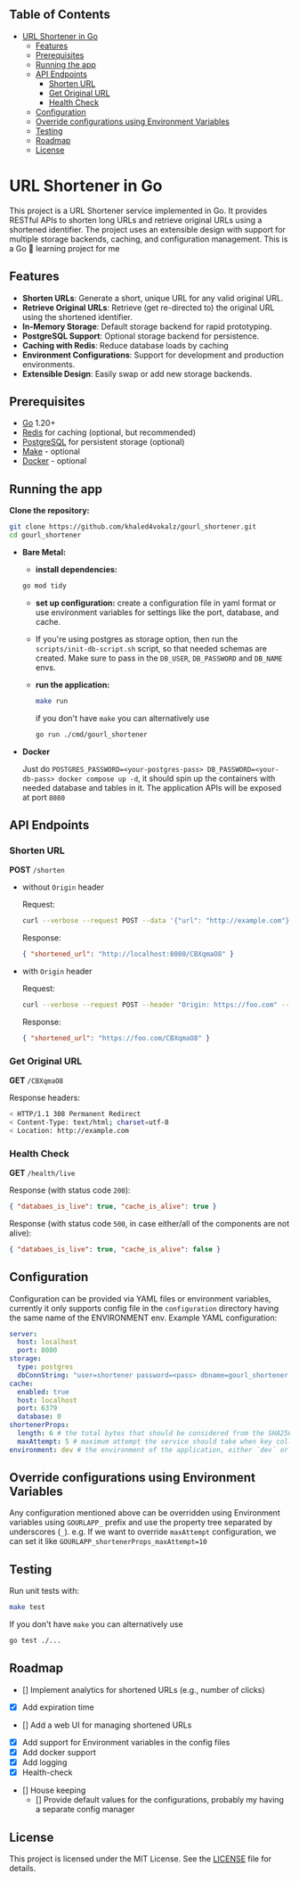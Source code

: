 ## Table of Contents

- [URL Shortener in Go](#url-shortener-in-go)
  - [Features](#features)
  - [Prerequisites](#prerequisites)
  - [Running the app](#running-the-app)
  - [API Endpoints](#api-endpoints)
    - [Shorten URL](#shorten-url)
    - [Get Original URL](#get-original-url)
    - [Health Check](#health-check)
  - [Configuration](#configuration)
  - [Override configurations using Environment Variables](#override-configurations-using-environment-variables)
  - [Testing](#testing)
  - [Roadmap](#roadmap)
  - [License](#license)

# URL Shortener in Go

This project is a URL Shortener service implemented in Go. It provides RESTful APIs to shorten long URLs and retrieve original URLs using a shortened identifier. The project uses an extensible design with support for multiple storage backends, caching, and configuration management. This is a Go 🐹 learning project for me

## Features

- **Shorten URLs**: Generate a short, unique URL for any valid original URL.
- **Retrieve Original URLs**: Retrieve (get re-directed to) the original URL using the shortened identifier.
- **In-Memory Storage**: Default storage backend for rapid prototyping.
- **PostgreSQL Support**: Optional storage backend for persistence.
- **Caching with Redis**: Reduce database loads by caching
- **Environment Configurations**: Support for development and production environments.
- **Extensible Design**: Easily swap or add new storage backends.

## Prerequisites

- [Go](https://golang.org/dl/) 1.20+
- [Redis](https://redis.io/) for caching (optional, but recommended)
- [PostgreSQL](https://www.postgresql.org/) for persistent storage (optional)
- [Make](https://www.gnu.org/software/make/manual/make.html) - optional
- [Docker](https://www.docker.com/) - optional

## Running the app

**Clone the repository:**

```bash
git clone https://github.com/khaled4vokalz/gourl_shortener.git
cd gourl_shortener
```

- **Bare Metal:**

  - **install dependencies:**

  ```bash
  go mod tidy
  ```

  - **set up configuration:**
    create a configuration file in yaml format or use environment variables for settings like the port, database, and cache.
  - If you're using postgres as storage option, then run the `scripts/init-db-script.sh` script, so that needed schemas are created. Make sure to pass in the `DB_USER`, `DB_PASSWORD` and `DB_NAME` envs.

  - **run the application:**

    ```bash
    make run
    ```

    if you don't have `make` you can alternatively use

    ```bash
    go run ./cmd/gourl_shortener
    ```

- **Docker**

  Just do `POSTGRES_PASSWORD=<your-postgres-pass> DB_PASSWORD=<your-db-pass> docker compose up -d`, it should spin up the containers with needed database and tables in it. The application APIs will be exposed at port `8080`

## API Endpoints

### Shorten URL

**POST** `/shorten`

- without `Origin` header

  Request:

  ```bash
  curl --verbose --request POST --data '{"url": "http://example.com"}' localhost:8080/shorten
  ```

  Response:

  ```json
  { "shortened_url": "http://localhost:8080/CBXqmaO8" }
  ```

- with `Origin` header

  Request:

  ```bash
  curl --verbose --request POST --header "Origin: https://foo.com" --data '{"url": "http://example.com"}' localhost:8080/shorten
  ```

  Response:

  ```json
  { "shortened_url": "https://foo.com/CBXqmaO8" }
  ```

### Get Original URL

**GET** `/CBXqmaO8`

Response headers:

```sh
< HTTP/1.1 308 Permanent Redirect
< Content-Type: text/html; charset=utf-8
< Location: http://example.com
```

### Health Check

**GET** `/health/live`

Response (with status code `200`):

```json
{ "databaes_is_live": true, "cache_is_alive": true }
```

Response (with status code `500`, in case either/all of the components are not alive):

```json
{ "databaes_is_live": true, "cache_is_alive": false }
```

## Configuration

Configuration can be provided via YAML files or environment variables, currently it only supports config file in the `configuration` directory having the same name of the ENVIRONMENT env. Example YAML configuration:

```yaml
server:
  host: localhost
  port: 8080
storage:
  type: postgres
  dbConnString: "user=shortener password=<pass> dbname=gourl_shortener sslmode=disable"
cache:
  enabled: true
  host: localhost
  port: 6379
  database: 0
shortenerProps:
  length: 6 # the total bytes that should be considered from the SHA256 hash of the url
  maxAttempt: 5 # maximum attempt the service should take when key collision happens for a url
environment: dev # the environment of the application, either `dev` or `prod`.
```

## Override configurations using Environment Variables

Any configuration mentioned above can be overridden using Environment variables using `GOURLAPP_` prefix and use the property tree separated by underscores (`_`). e.g. If we want to override `maxAttempt` configuration, we can set it like `GOURLAPP_shortenerProps_maxAttempt=10`

## Testing

Run unit tests with:

```bash
make test
```

If you don't have `make` you can alternatively use

```bash
go test ./...
```

## Roadmap

- [] Implement analytics for shortened URLs (e.g., number of clicks)
- [x] Add expiration time
- [] Add a web UI for managing shortened URLs
- [x] Add support for Environment variables in the config files
- [x] Add docker support
- [x] Add logging
- [x] Health-check
- [] House keeping
  - [] Provide default values for the configurations, probably my having a separate config manager

## License

This project is licensed under the MIT License. See the [LICENSE](LICENSE) file for details.
